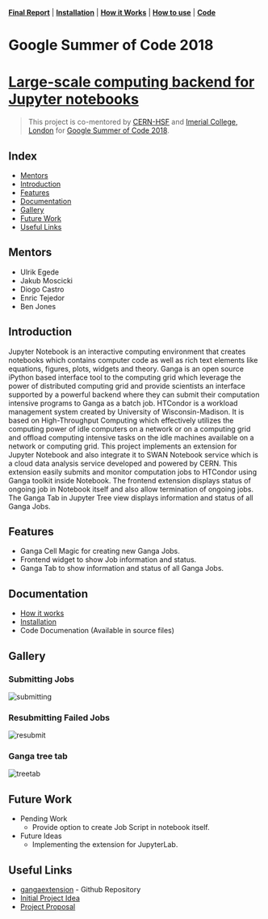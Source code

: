 **[Final Report](index.md)** |
**[Installation](install.md)** |
**[How it Works](how.md)** |
**[How to use](use.md)** |
**[Code](https://github.com/apsknight/gangaextension)**

# Google Summer of Code 2018

# [Large-scale computing backend for Jupyter notebooks](https://summerofcode.withgoogle.com/projects/#6368971138269184)
> This project is co-mentored by [CERN-HSF](http://hepsoftwarefoundation.org) and [Imerial College, London](https://imperial.ac.uk) for [Google Summer of Code 2018](https://summerofcode.withgoogle.com/).

## Index
- [Mentors](#mentors)
- [Introduction](#introduction)
- [Features](#features)
- [Documentation](#documentation)
- [Gallery](#gallery)
- [Future Work](#future-work)
- [Useful Links](#useful-links)

## Mentors
- Ulrik Egede
- Jakub Moscicki
- Diogo Castro
- Enric Tejedor
- Ben Jones

## Introduction
Jupyter Notebook is an interactive computing environment that creates notebooks which contains computer code as well as rich text elements like equations, figures, plots, widgets and theory. Ganga is an open source iPython based interface tool to the computing grid which leverage the power of distributed computing grid and provide scientists an interface supported by a powerful backend where they can submit their computation intensive programs to Ganga as a batch job. HTCondor is a workload management system created by University of Wisconsin-Madison. It is based on High-Throughput Computing which effectively utilizes the computing power of idle computers on a network or on a computing grid and offload computing intensive tasks on the idle machines available on a network or computing grid. This project implements an extension for Jupyter Notebook and also integrate it to SWAN Notebook service which is a cloud data analysis service developed and powered by CERN. This extension easily submits and monitor computation jobs to HTCondor using Ganga toolkit inside Notebook. The frontend extension displays status of ongoing job in Notebook itself and also allow termination of ongoing jobs. The Ganga Tab in Jupyter Tree view displays information and status of all Ganga Jobs.

## Features
- Ganga Cell Magic for creating new Ganga Jobs.
- Frontend widget to show Job information and status.
- Ganga Tab to show information and status of all Ganga Jobs.

## Documentation
- [How it works](how.md)
- [Installation](installation.md)
- Code Documenation (Available in source files)

## Gallery
### Submitting Jobs

![submitting](https://camo.githubusercontent.com/25e2ec534a4f8e03424e8009cf6d429da809c158/68747470733a2f2f696d6167652e6962622e636f2f6a314238586f2f7375626d69745f6a6f622e676966)

### Resubmitting Failed Jobs
![resubmit](https://user-images.githubusercontent.com/19551774/42093468-09e32a40-7bca-11e8-850f-3b73d13ff2fb.gif)

### Ganga tree tab
![treetab](https://user-images.githubusercontent.com/19551774/42093699-ddd4c6ba-7bca-11e8-8212-2e05fb9ee7ce.gif)

## Future Work

- Pending Work
    + Provide option to create Job Script in notebook itself.
- Future Ideas
    + Implementing the extension for JupyterLab.

## Useful Links
- [gangaextension](https://github.com/apsknight/gangaextension) - Github Repository
- [Initial Project Idea](https://hepsoftwarefoundation.org/gsoc/2018/proposal_GangaJupyter.html)
- [Project Proposal](https://gist.github.com/apsknight/d3093d5e7bccd0351c33fe7e283aaaf2)
